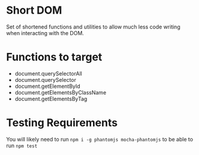 # Short DOM

Set of shortened functions and utilities to allow much less code writing when interacting with the DOM.

# Functions to target
* document.querySelectorAll
* document.querySelector
* document.getElementById
* document.getElementsByClassName
* document.getElementsByTag

# Testing Requirements

You will likely need to run `npm i -g phantomjs mocha-phantomjs` to be able to run `npm test`